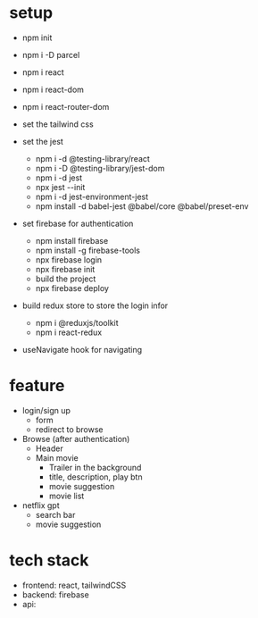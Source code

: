 # setup

- npm init
- npm i -D parcel
- npm i react
- npm i react-dom
- npm i react-router-dom

- set the tailwind css

- set the jest

  - npm i -d @testing-library/react
  - npm i -D @testing-library/jest-dom
  - npm i -d jest
  - npx jest --init
  - npm i -d jest-environment-jest
  - npm install -d babel-jest @babel/core @babel/preset-env

- set firebase for authentication

  - npm install firebase
  - npm install -g firebase-tools
  - npx firebase login
  - npx firebase init
  - build the project
  - npx firebase deploy

- build redux store to store the login infor

  - npm i @reduxjs/toolkit
  - npm i react-redux

- useNavigate hook for navigating

# feature

- login/sign up
  - form
  - redirect to browse
- Browse (after authentication)
  - Header
  - Main movie
    - Trailer in the background
    - title, description, play btn
    - movie suggestion
    - movie list
- netflix gpt
  - search bar
  - movie suggestion

# tech stack

- frontend: react, tailwindCSS
- backend: firebase
- api:
